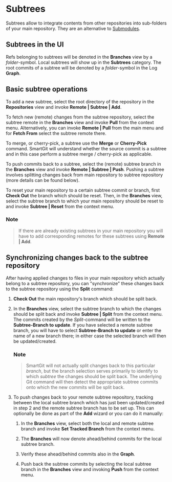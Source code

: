 # Subtrees

Subtrees allow to integrate contents from other repositories into sub-folders of your main repository.
They are an alternative to [Submodules](Submodules.md).

## Subtrees in the UI

Refs belonging to subtrees will be denoted in the **Branches** view by a *folder*-symbol.
Local subtrees will show up in the **Subtrees** category.
The root commits of a subtree will be denoted by a *folder*-symbol in the Log **Graph**.

## Basic subtree operations

To add a new subtree, select the root directory of the repository in the **Repositories** view and invoke **Remote \| Subtree \| Add**.

To fetch new (remote) changes from the subtree repository, select the subtree remote in the **Branches** view and invoke **Pull** from the context menu.
Alternatively, you can invoke **Remote \| Pull** from the main menu and for **Fetch From** select the subtree remote there.

To merge, or cherry-pick, a subtree use the **Merge** or **Cherry-Pick** command.
SmartGit will understand whether the source commit is a subtree and in this case perform a subtree merge / cherry-pick as applicable.

To push commits back to a subtree, select the (remote) subtree branch in the **Branches** view and invoke **Remote \| Subtree \| Push**.
Pushing a subtree involves splitting changes back from main repository to subtree repository (more details can be found below).

To reset your main repository to a certain subtree commit or branch, first **Check Out** the branch which should be reset.
Then, in the **Branches** view, select the subtree branch to which your main repository should be reset to and invoke **Subtree \| Reset** from the context menu.

### Note

> If there are already existing subtrees in your main repository you will have to add corresponding remotes for these subtrees using **Remote \| Add**.

## Synchronizing changes back to the subtree repository

After having applied changes to files in your main repository which actually belong to a subtree repository, you can "synchronize" these changes back to the subtree repository using the **Split** command:

1. **Check Out** the main repository's branch which should be split back.

2. In the **Branches** view, select the subtree branch to which the changes should be split back and invoke **Subtree \| Split** from the context menu.
   The commits created by the *Split*-command will be written to the **Subtree-Branch to update**.
   If you have selected a remote subtree branch, you will have to select **Subtree-Branch to update** or enter the name of a new branch there; in either case the selected branch will then be updated/created.

    ### Note
    > SmartGit will not actually split changes back to this particular *branch*, but the branch selection serves primarily to identify to which *subtree* the changes should be split back.
    > The underlying Git command will then detect the appropriate subtree commits onto which the new commits will be split back.

3. To push changes back to your remote subtree repository, tracking between the local subtree branch which has just been updated/created in step 2 and the remote subtree branch has to be set up.
   This can optionally be done as part of the **Add** wizard or you can do it manually:

    1. In the **Branches** view, select both the local and remote subtree branch and invoke **Set Tracked Branch** from the context menu.

    2. The **Branches** will now denote ahead/behind commits for the local subtree branch.

    3. Verify these ahead/behind commits also in the **Graph**.

    4. Push back the subtree commits by selecting the local subtree branch in the **Branches** view and invoking **Push** from the context menu.
